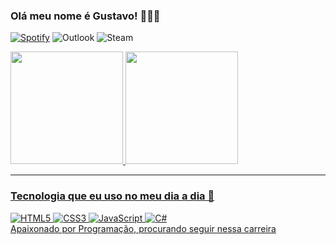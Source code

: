 ### Olá meu nome é Gustavo! 👨🏼‍💻
[![Spotify](https://img.shields.io/badge/Spotify-1ED760?style=for-the-badge&logo=spotify&logoColor=white)](https://open.spotify.com/user/xugs5c97b6gyfb9u89b6daho8)
![Outlook](https://img.shields.io/badge/Microsoft_Outlook-0078D4?style=for-the-badge&logo=microsoft-outlook&logoColor=white)
![Steam](https://img.shields.io/badge/steam-%23000000.svg?style=for-the-badge&logo=steam&logoColor=white)
<br/>


<div>
   <a href="https://github.com/Gusstagabe">
   <img height="180em" src="https://github-readme-stats.vercel.app/api?username=Gusstagabe&show_icons=true&theme=tokyonight&include_all_commits=true&count_private=true"/>
   <img height="180em" src="https://github-readme-stats.vercel.app/api/top-langs/?username=Gusstagabe&layout=compact&langs_count=6&theme=tokyonight"/>

</div>

<hr>

### Tecnologia que eu uso no meu dia a dia 📝

![HTML5](https://img.shields.io/badge/html5-%23E34F26.svg?style=for-the-badge&logo=html5&logoColor=white)
![CSS3](https://img.shields.io/badge/css3-%231572B6.svg?style=for-the-badge&logo=css3&logoColor=white)
![JavaScript](https://img.shields.io/badge/javascript-%23323330.svg?style=for-the-badge&logo=javascript&logoColor=%23F7DF1E)
![C#](https://img.shields.io/badge/c%23-%23239120.svg?style=for-the-badge&logo=c-sharp&logoColor=white)
<br/>
Apaixonado por Programação, procurando seguir nessa carreira
